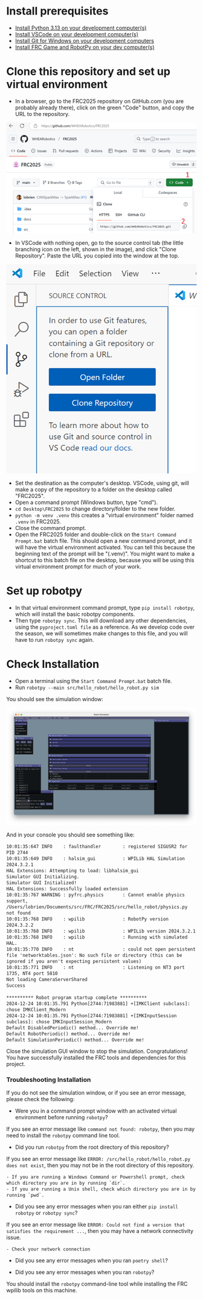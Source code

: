 
# Install prerequisites 

- [Install Python 3.13 on your development computer(s)](https://www.python.org/downloads/)
- [Install VSCode on your development computer(s)](https://code.visualstudio.com/download)
- [Install Git for Windows on your development computers](https://git-scm.com/downloads)
- [Install FRC Game and RobotPy on your dev computer(s)](https://docs.wpilib.org/en/stable/docs/zero-to-robot/step-2/frc-game-tools.html)

# Clone this repository and set up virtual environment

- In a browser, go to the FRC2025 repository on GitHub.com (you are probably already
there), click on the green "Code" button, and copy the URL to the repository. 

![Repository URL](media/copy_url.png)

- In VSCode with nothing open, go to the source control tab (the little branching
icon on the left, shown in the image), and click "Clone Repository".  Paste the URL
you copied into the window at the top. 

![Clone Repository](media/VSCode_clone.png)

- Set the destination as the computer's desktop.  VSCode, using git, will make a copy
of the repository to a folder on the desktop called "FRC2025".
- Open a command prompt (Windows button, type "cmd").
- `cd Desktop\FRC2025` to change directory/folder to the new folder.
- `python -m venv .venv` this creates a "virtual environment" folder named `.venv`
in FRC2025.
- Close the command prompt.
- Open the FRC2025 folder and double-click on the `Start Command Prompt.bat` batch file.
This should open a new command prompt, and it will have the virtual environment
activated.  You can tell this because the beginning text of the prompt will be "(.venv)".
You might want to make a shortcut to this batch file on the desktop, because you will
be using this virtual environment prompt for much of your work.

# Set up robotpy

- In that virtual environment command prompt, type `pip install robotpy`, which
will install the basic robotpy components.
- Then type `robotpy sync`.  This will download any other dependencies, using the
`pyproject.toml file` as a reference.  As we develop code over the season, we will
sometimes make changes to this file, and you will have to run `robotpy sync` again.


# Check Installation

- Open a terminal using the `Start Command Prompt.bat` batch file.
- Run `robotpy --main src/hello_robot/hello_robot.py sim`

You should see the simulation window:

![image](media/simulation_gui.png)

And in your console you should see something like:

```
10:01:35:647 INFO    : faulthandler        : registered SIGUSR2 for PID 2744
10:01:35:649 INFO    : halsim_gui          : WPILib HAL Simulation 2024.3.2.1
HAL Extensions: Attempting to load: libhalsim_gui
Simulator GUI Initializing.
Simulator GUI Initialized!
HAL Extensions: Successfully loaded extension
10:01:35:767 WARNING : pyfrc.physics       : Cannot enable physics support, /Users/lobrien/Documents/src/FRC/FRC2025/src/hello_robot/physics.py not found
10:01:35:768 INFO    : wpilib              : RobotPy version 2024.3.2.2
10:01:35:768 INFO    : wpilib              : WPILib version 2024.3.2.1
10:01:35:768 INFO    : wpilib              : Running with simulated HAL.
10:01:35:770 INFO    : nt                  : could not open persistent file 'networktables.json': No such file or directory (this can be ignored if you aren't expecting persistent values)
10:01:35:771 INFO    : nt                  : Listening on NT3 port 1735, NT4 port 5810
Not loading CameraServerShared
Success

********** Robot program startup complete **********
2024-12-24 10:01:35.791 Python[2744:71983881] +[IMKClient subclass]: chose IMKClient_Modern
2024-12-24 10:01:35.791 Python[2744:71983881] +[IMKInputSession subclass]: chose IMKInputSession_Modern
Default DisabledPeriodic() method... Override me!
Default RobotPeriodic() method... Override me!
Default SimulationPeriodic() method... Override me!

```
Close the simulation GUI window to stop the simulation. Congratulations! You have successfully installed the FRC tools and dependencies for this project.


### Troubleshooting Installation

If you do not see the simulation window, or if you see an error message, please check the following:

- Were you in a command prompt window with an activated virtual environment before running `robotpy`?

If you see an error message like `command not found: robotpy`, then you may need to install the `robotpy` command line tool.

- Did you run `robotpy` from the root directory of this repository?

If you see an error message like `ERROR: /src/hello_robot/hello_robot.py does not exist`, then you may not be in the root directory of this repository.

    - If you are running a Windows Command or Powershell prompt, check which directory you are in by running `dir`. 
    - If you are running a Unix shell, check which directory you are in by running `pwd`.

- Did you see any error messages when you ran either `pip install robotpy` or `robotpy sync`?

If you see an error message like `ERROR: Could not find a version that satisfies the requirement ...`, then you may have a network connectivity issue. 

    - Check your network connection

- Did you see any error messages when you ran `poetry shell`?

- Did you see any error messages when you ran `robotpy`?

You should install the `robotpy` command-line tool while installing the FRC wpilib tools on this machine. 

